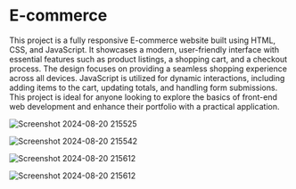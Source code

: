 # E-commerce
This project is a fully responsive E-commerce website built using HTML, CSS, and JavaScript. It showcases a modern, user-friendly interface with essential features such as product listings, a shopping cart, and a checkout process. The design focuses on providing a seamless shopping experience across all devices. JavaScript is utilized for dynamic interactions, including adding items to the cart, updating totals, and handling form submissions. This project is ideal for anyone looking to explore the basics of front-end web development and enhance their portfolio with a practical application.

![Screenshot 2024-08-20 215525](https://github.com/user-attachments/assets/c90ed5b8-1097-4407-bec0-e5660197ece1)

![Screenshot 2024-08-20 215542](https://github.com/user-attachments/assets/b35f901d-7586-4543-9c89-817507136797)

![Screenshot 2024-08-20 215612](https://github.com/user-attachments/assets/90c617ff-60e2-42c6-816c-65d68bf3eeab)

![Screenshot 2024-08-20 215612](https://github.com/user-attachments/assets/5d0abeae-c32f-4d6f-b45f-f9f0b86173cb)





